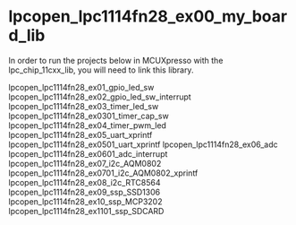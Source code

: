 # lpcopen_lpc1114fn28_ex00_my_board_lib

In order to run the projects below in MCUXpresso with the lpc_chip_11cxx_lib, you will need to link this library.

lpcopen_lpc1114fn28_ex01_gpio_led_sw
lpcopen_lpc1114fn28_ex02_gpio_led_sw_interrupt
lpcopen_lpc1114fn28_ex03_timer_led_sw
lpcopen_lpc1114fn28_ex0301_timer_cap_sw
lpcopen_lpc1114fn28_ex04_timer_pwm_led
lpcopen_lpc1114fn28_ex05_uart_xprintf
lpcopen_lpc1114fn28_ex0501_uart_xprintf
lpcopen_lpc1114fn28_ex06_adc
lpcopen_lpc1114fn28_ex0601_adc_interrupt
lpcopen_lpc1114fn28_ex07_i2c_AQM0802
lpcopen_lpc1114fn28_ex0701_i2c_AQM0802_xprintf
lpcopen_lpc1114fn28_ex08_i2c_RTC8564
lpcopen_lpc1114fn28_ex09_ssp_SSD1306
lpcopen_lpc1114fn28_ex10_ssp_MCP3202
lpcopen_lpc1114fn28_ex1101_ssp_SDCARD



